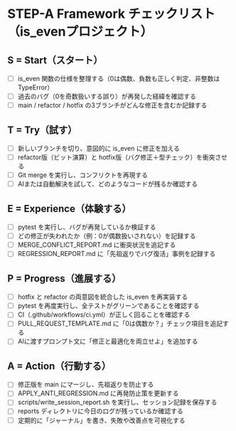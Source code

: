 # STEP-A Framework チェックリスト（is_evenプロジェクト）

## S = Start（スタート）
- [ ] is_even 関数の仕様を整理する（0は偶数、負数も正しく判定、非整数はTypeError）
- [ ] 過去のバグ（0を奇数扱いする誤り）が再発した経緯を確認する
- [ ] main / refactor / hotfix の3ブランチがどんな修正を含むか記録する

## T = Try（試す）
- [ ] 新しいブランチを切り、意図的に is_even に修正を加える
- [ ] refactor版（ビット演算）と hotfix版（バグ修正＋型チェック）を衝突させる
- [ ] Git merge を実行し、コンフリクトを再現する
- [ ] AIまたは自動解決を試して、どのようなコードが残るか確認する

## E = Experience（体験する）
- [ ] pytest を実行し、バグが再発しているか検証する
- [ ] どの修正が失われたか（例：0が偶数扱いされない）を記録する
- [ ] MERGE_CONFLICT_REPORT.md に衝突状況を追記する
- [ ] REGRESSION_REPORT.md に「先祖返りでバグ復活」事例を記録する

## P = Progress（進展する）
- [ ] hotfix と refactor の両意図を統合した is_even を再実装する
- [ ] pytest を再度実行し、全テストがグリーンであることを確認する
- [ ] CI（.github/workflows/ci.yml）が正しく回ることを確認する
- [ ] PULL_REQUEST_TEMPLATE.md に「0は偶数か？」チェック項目を追記する
- [ ] AIに渡すプロンプト文に「修正と最適化を両立せよ」を追加する

## A = Action（行動する）
- [ ] 修正版を main にマージし、先祖返りを防止する
- [ ] APPLY_ANTI_REGRESSION.md に再発防止策を更新する
- [ ] scripts/write_session_report.sh を実行し、セッション記録を保存する
- [ ] reports ディレクトリに今日のログが残っているか確認する
- [ ] 定期的に「ジャーナル」を書き、失敗や改善点を可視化する
